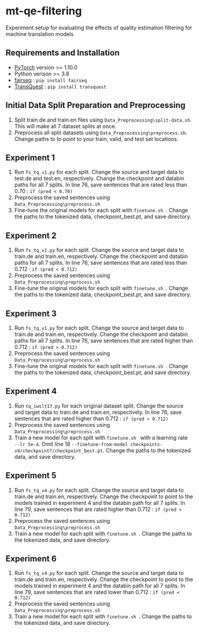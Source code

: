 # mt-qe-filtering
Experiment setup for evaluating the effects of quality estimation filtering for machine translation models

## Requirements and Installation
- [PyTorch](https://pytorch.org/) version >= 1.10.0
- Python verison >= 3.8
- [fairseq](https://github.com/facebookresearch/fairseq) : ``` pip install fairseq ```
- [TransQuest](https://github.com/TharinduDR/TransQuest) : ``` pip install transquest ```

## Initial Data Split Preparation and Preprocessing
1. Split train.de and train.en files using ``` Data_Preprocessing\split-data.sh ```. This will make all 7 dataset splits at once. 
2. Preprocess all split datasets using ``` Data_Preprocessing\preprocess.sh ```. Change paths to to point to your train, valid, and test set locations.

## Experiment 1
1. Run ``` fs_tq_v1.py ``` for each split. Change the source and target data to test.de and test.en, respectively. Change the checkpoint and databin paths for all 7 splits. In line 76, save sentences that are rated less than 0.70 : ``` if (pred < 0.70) ```
2. Preprocess the saved sentences using ``` Data_Preprocessing\preprocess.sh ```
3. Fine-tune the original models for each split with ```finetune.sh ```. Change the paths to the tokenized data, checkpoint_best.pt, and save directory. 

## Experiment 2
1. Run ``` fs_tq_v1.py ``` for each split. Change the source and target data to train.de and train.en, respectively. Change the checkpoint and databin paths for all 7 splits. In line 76, save sentences that are rated less than 0.712 : ``` if (pred < 0.712) ```
2. Preprocess the saved sentences using ``` Data_Preprocessing\preprocess.sh ```
3. Fine-tune the original models for each split with ```finetune.sh ```. Change the paths to the tokenized data, checkpoint_best.pt, and save directory. 

## Experiment 3
1. Run ``` fs_tq_v1.py ``` for each split. Change the source and target data to train.de and train.en, respectively. Change the checkpoint and databin paths for all 7 splits. In line 76, save sentences that are rated higher than 0.712 : ``` if (pred > 0.712) ```
2. Preprocess the saved sentences using ``` Data_Preprocessing\preprocess.sh ```
3. Fine-tune the original models for each split with ```finetune.sh ```. Change the paths to the tokenized data, checkpoint_best.pt, and save directory. 

## Experiment 4
1. Run ``` tq_iwslt17.py ``` for each original dataset split. Change the source and target data to train.de and train.en, respectively. In line 76, save sentences that are rated higher than 0.712 : ``` if (pred > 0.712) ```
2. Preprocess the saved sentences using ``` Data_Preprocessing\preprocess.sh ```
3. Train a new model for each split with ```finetune.sh ``` with a learning rate ``` --lr 5e-4```. Omit line 18 ``` --finetune-from-model checkpoints-v4/checkpoint7/checkpoint_best.pt ```. Change the paths to the tokenized data, and save directory. 

## Experiment 5
1. Run ``` fs_tq_v4.py ``` for each split. Change the source and target data to train.de and train.en, respectively. Change the checkpoint to point to the models trained in experiment 4 and the databin path for all 7 splits. In line 79, save sentences that are rated higher than 0.712 : ``` if (pred > 0.712) ```
2. Preprocess the saved sentences using ``` Data_Preprocessing\preprocess.sh ```
3. Train a new model for each split with ```finetune.sh ```. Change the paths to the tokenized data, and save directory. 

## Experiment 6
1. Run ``` fs_tq_v4.py ``` for each split. Change the source and target data to train.de and train.en, respectively. Change the checkpoint to point to the models trained in experiment 4 and the databin path for all 7 splits. In line 79, save sentences that are rated lower than 0.712 : ``` if (pred < 0.712) ```
2. Preprocess the saved sentences using ``` Data_Preprocessing\preprocess.sh ```
3. Train a new model for each split with ```finetune.sh ```. Change the paths to the tokenized data, and save directory. 